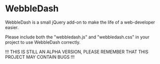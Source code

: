 # WebbleDash

WebbleDash is a small jQuery add-on to make the life of a web-developer easier.

Please include both the "webbledash.js" and "webbledash.css" in your project to use WebbleDash correctly.

!!! THIS IS STILL AN ALPHA VERSION, PLEASE REMEMBER THAT THIS PROJECT MAY CONTAIN BUGS !!!
